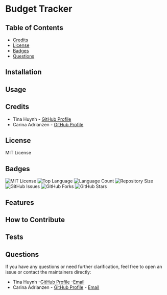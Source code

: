 
# Budget Tracker




## Table of Contents
- [Credits](#credits)
- [License](#license)
- [Badges](#badges)
- [Questions](#questions)

## Installation


## Usage



## Credits
- Tina Huynh - [GitHub Profile](https://github.com/tmchuynh)
- Carina Adrianzen - [GitHub Profile](https://github.com/carinadyann)

## License
MIT License

## Badges
![MIT License](https://img.shields.io/badge/License-MIT-FFC107.svg) ![Top Language](https://img.shields.io/github/languages/top/tmchuynh/budget_tracker) ![Language Count](https://img.shields.io/github/languages/count/tmchuynh/budget_tracker) ![Repository Size](https://img.shields.io/github/repo-size/tmchuynh/budget_tracker?color=f0d44c) ![GitHub Issues](https://img.shields.io/github/issues/tmchuynh/budget_tracker?color=f0d44c) ![GitHub Forks](https://img.shields.io/github/forks/tmchuynh/budget_tracker?color=f0d44c) ![GitHub Stars](https://img.shields.io/github/stars/tmchuynh/budget_tracker?color=f0d44c)


## Features


## How to Contribute
[]()

## Tests


## Questions
If you have any questions or need further clarification, feel free to open an issue or contact the maintainers directly:
- Tina Huynh -[GitHub Profile](https://github.com/tmchuynh) -[Email]()
- Carina Adrianzen - [GitHub Profile](https://github.com/carinadyann) - [Email]()

